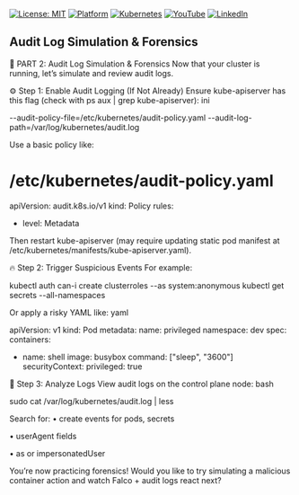 [![License: MIT](https://img.shields.io/badge/License-MIT-blue.svg)](LICENSE)
[![Platform](https://img.shields.io/badge/platform-Ubuntu%2022.04%2B-lightgrey)](#)
[![Kubernetes](https://img.shields.io/badge/Kubernetes-MicroK8s%20%7C%20kubeadm-blue)](#)
[![YouTube](https://img.shields.io/badge/YouTube-TechShorts-red)](https://www.youtube.com/@adaribain)
[![LinkedIn](https://img.shields.io/badge/LinkedIn-Adari%20Bain-blue)](https://www.linkedin.com/in/adari-bain-298924152/)


## Audit Log Simulation & Forensics

📜 PART 2: Audit Log Simulation & Forensics
Now that your cluster is running, let’s simulate and review audit logs.

⚙️ Step 1: Enable Audit Logging (If Not Already)
Ensure kube-apiserver has this flag (check with ps aux | grep kube-apiserver):
ini



--audit-policy-file=/etc/kubernetes/audit-policy.yaml
--audit-log-path=/var/log/kubernetes/audit.log


Use a basic policy like:



# /etc/kubernetes/audit-policy.yaml
apiVersion: audit.k8s.io/v1
kind: Policy
rules:
- level: Metadata


Then restart kube-apiserver (may require updating static pod manifest at /etc/kubernetes/manifests/kube-apiserver.yaml).

🔥 Step 2: Trigger Suspicious Events
For example:



kubectl auth can-i create clusterroles --as system:anonymous
kubectl get secrets --all-namespaces


Or apply a risky YAML like:
yaml



apiVersion: v1
kind: Pod
metadata:
  name: privileged
  namespace: dev
spec:
  containers:
  - name: shell
    image: busybox
    command: ["sleep", "3600"]
    securityContext:
      privileged: true



🔎 Step 3: Analyze Logs
View audit logs on the control plane node:
bash



sudo cat /var/log/kubernetes/audit.log | less


Search for:
• create events for pods, secrets

• userAgent fields

• as or impersonatedUser


You’re now practicing forensics!
Would you like to try simulating a malicious container action and watch Falco + audit logs react next?


